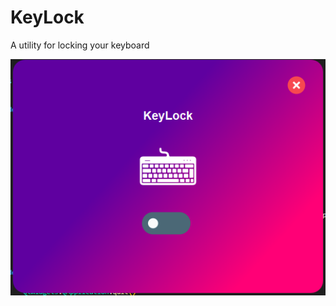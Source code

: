 # KeyLock
A utility for locking your keyboard

![Alt text](https://github.com/TaqsBlaze/KeyLock/blob/main/resources/icons/vb.png)
